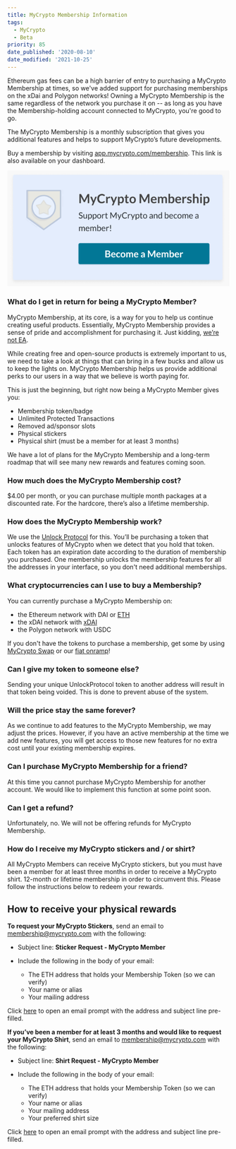 ```yaml
---
title: MyCrypto Membership Information
tags:
  - MyCrypto
  - Beta
priority: 85
date_published: '2020-08-10'
date_modified: '2021-10-25'
---
```


<Alert label="Memberships are available on the xDai and Polygon networks too.">

Ethereum gas fees can be a high barrier of entry to purchasing a MyCrypto Membership at times, so we've added support for purchasing memberships on the xDai and Polygon networks! Owning a MyCrypto Membership is the same regardless of the network you purchase it on -- as long as you have the Membership-holding account connected to MyCrypto, you're good to go.

</Alert>

The MyCrypto Membership is a monthly subscription that gives you additional features and helps to support MyCrypto’s future developments.

Buy a membership by visiting [app.mycrypto.com/membership](https://app.mycrypto.com/membership). This link is also available on your dashboard.

![Become member](../../assets/general-knowledge/about-mycrypto/membership-information/become-member-screen.png)

### What do I get in return for being a MyCrypto Member?

MyCrypto Membership, at its core, is a way for you to help us continue creating useful products. Essentially, MyCrypto Membership provides a sense of pride and accomplishment for purchasing it. Just kidding, [we’re not EA](https://www.reddit.com/r/StarWarsBattlefront/comments/7cff0b/seriously_i_paid_80_to_have_vader_locked/dppum98/).

While creating free and open-source products is extremely important to us, we need to take a look at things that can bring in a few bucks and allow us to keep the lights on. MyCrypto Membership helps us provide additional perks to our users in a way that we believe is worth paying for.

This is just the beginning, but right now being a MyCrypto Member gives you:

- Membership token/badge
- Unlimited Protected Transactions
- Removed ad/sponsor slots
- Physical stickers
- Physical shirt (must be a member for at least 3 months)

We have a lot of plans for the MyCrypto Membership and a long-term roadmap that will see many new rewards and features coming soon.

### How much does the MyCrypto Membership cost?

$4.00 per month, or you can purchase multiple month packages at a discounted rate. For the hardcore, there’s also a lifetime membership.

### How does the MyCrypto Membership work?

We use the [Unlock Protocol](https://unlock-protocol.com/) for this. You’ll be purchasing a token that unlocks features of MyCrypto when we detect that you hold that token. Each token has an expiration date according to the duration of membership you purchased. One membership unlocks the membership features for all the addresses in your interface, so you don't need additional memberships.

### What cryptocurrencies can I use to buy a Membership?

You can currently purchase a MyCrypto Membership on:

- the Ethereum network with DAI or [ETH](/how-to/getting-started/how-to-buy-ether-with-usd)
- the xDAI network with [xDAI](/general-knowledge/scaling/how-to-get-xdai)
- the Polygon network with USDC

If you don't have the tokens to purchase a membership, get some by using [MyCrypto Swap](https://app.mycrypto.com/swap?utm_medium=organic&utm_source=support&utm_campaign=membership) or our [fiat onramp](https://buy.mycrypto.com)!

### Can I give my token to someone else?

Sending your unique UnlockProtocol token to another address will result in that token being voided. This is done to prevent abuse of the system.

### Will the price stay the same forever?

As we continue to add features to the MyCrypto Membership, we may adjust the prices. However, if you have an active membership at the time we add new features, you will get access to those new features for no extra cost until your existing membership expires.

### Can I purchase MyCrypto Membership for a friend?

At this time you cannot purchase MyCrypto Membership for another account. We would like to implement this function at some point soon.

### Can I get a refund?

Unfortunately, no. We will not be offering refunds for MyCrypto Membership.

### How do I receive my MyCrypto stickers and / or shirt?

All MyCrypto Members can receive MyCrypto stickers, but you must have been a member for at least three months in order to receive a MyCrypto shirt. 12-month or lifetime membership in order to circumvent this. Please follow the instructions below to redeem your rewards.

## How to receive your physical rewards

**To request your MyCrypto Stickers**, send an email to [membership@mycrypto.com](mailto:membership@mycrypto.com) with the following:

- Subject line: **Sticker Request - MyCrypto Member**

- Include the following in the body of your email:
  - The ETH address that holds your Membership Token (so we can verify)
  - Your name or alias
  - Your mailing address

Click [here](mailto:membership@mycrypto.com?subject=Sticker%20Request%20-%20MyCrypto%20Member) to open an email prompt with the address and subject line pre-filled.

**If you’ve been a member for at least 3 months and would like to request your MyCrypto Shirt**, send an email to [membership@mycrypto.com](mailto:membership@mycrypto.com) with the following:

- Subject line: **Shirt Request - MyCrypto Member**

- Include the following in the body of your email:
  - The ETH address that holds your Membership Token (so we can verify)
  - Your name or alias
  - Your mailing address
  - Your preferred shirt size

Click [here](mailto:membership@mycrypto.com?subject=Shirt%20Request%20-%20MyCrypto%20Member) to open an email prompt with the address and subject line pre-filled.
